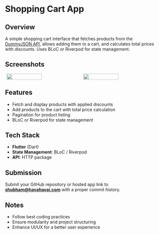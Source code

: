 # Shopping Cart App

## Overview
A simple shopping cart interface that fetches products from the [DummyJSON API](https://dummyjson.com/products), allows adding them to a cart, and calculates total prices with discounts. Uses BLoC or Riverpod for state management.

## Screenshots

<div style="display: flex; justify-content: center; gap: 10px;">
  <img src="https://github.com/user-attachments/assets/e8114e7c-b571-43a5-a7ac-cd41e90a1cbd" width="48%">
  <img src="https://github.com/user-attachments/assets/b6287cef-768c-4c2f-bd68-5cfe7d3d307b" width="48%">
</div>


## Features

- Fetch and display products with applied discounts
- Add products to the cart with total price calculation
- Pagination for product listing
- BLoC or Riverpod for state management

## Tech Stack
- **Flutter** (Dart)
- **State Management**: BLoC / Riverpod
- **API**: HTTP package


## Submission
Submit your GitHub repository or hosted app link to **shubham@havahavai.com** with a proper commit history.

## Notes
- Follow best coding practices
- Ensure modularity and project structuring
- Enhance UI/UX for a better user experience

